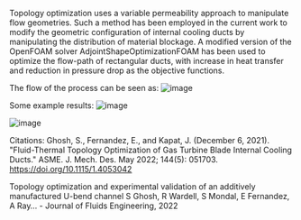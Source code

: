 Topology optimization uses a variable permeability approach to manipulate flow geometries. Such a method has been employed in the current work to modify 
the geometric configuration of internal cooling ducts by manipulating the distribution of material blockage. A modified version of the OpenFOAM solver 
AdjointShapeOptimizationFOAM has been used to optimize the flow-path of  rectangular ducts, with increase in heat transfer and reduction in pressure drop 
as the objective functions.

The flow of the process can be seen as:
![image](https://github.com/user-attachments/assets/4d4a6dd9-16de-43fe-9ed6-57f76d2c4e99)

Some example results:
![image](https://github.com/user-attachments/assets/e1cda1bd-8ae0-4d44-8fbd-6be6d6dfe676)

![image](https://github.com/user-attachments/assets/fa11b9f6-f509-4ef6-9983-f2b4cadc6659)

Citations: Ghosh, S., Fernandez, E., and Kapat, J. (December 6, 2021). "Fluid-Thermal Topology Optimization of Gas Turbine Blade Internal 
Cooling Ducts." ASME. J. Mech. Des. May 2022; 144(5): 051703. https://doi.org/10.1115/1.4053042

Topology optimization and experimental validation of an additively manufactured U-bend channel
S Ghosh, R Wardell, S Mondal, E Fernandez, A Ray… - Journal of Fluids Engineering, 2022

